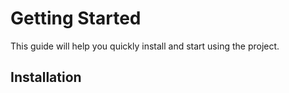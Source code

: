 # Getting Started

This guide will help you quickly install and start using the project.

## Installation
